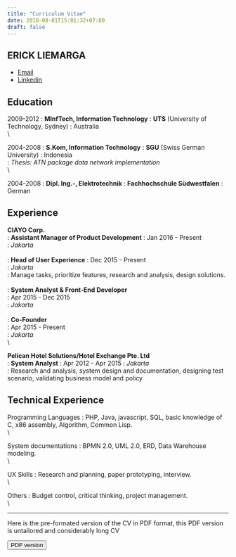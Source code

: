 ```yaml
---
title: "Curriculum Vitae"
date: 2018-08-01T15:01:32+07:00
draft: false
---
```


ERICK LIEMARGA
--------------
<ul class="icons">
	<li><a href="mailto:erick@dragoncapital.center" class="icon fa-envelope"><span class="label">Email</span></a></li>
	<li><a href="https://www.linkedin.com/in/eliemarga" class="icon fa-linkedin" target="_blank"><span class="label">Linkedin</span></a></li>
</ul>



Education
---------

2009-2012 
:   **MInfTech, Information Technology**
: **UTS** (University of Technology, Sydney) 
: Australia\
\

2004-2008
:   **S.Kom, Information Technology**
: **SGU** (Swiss German University)
: Indonesia  
:   *Thesis: ATN package data network implementation*\
\

2004-2008
:   **Dipl. Ing.-, Elektrotechnik**
: **Fachhochschule Südwestfalen** 
: German

Experience
----------

**CIAYO Corp.**\
:   **Assistant Manager of Product Development**
:   Jan 2016 - Present\
:   *Jakarta*\
\
:   **Head of User Experience**
:   Dec 2015 - Present\
:   *Jakarta*\
:   Manage tasks, prioritize features, research and analysis, design solutions.\
\
:   **System Analyst & Front-End Developer**\
:   Apr 2015 - Dec 2015\
:   *Jakarta*\
\
:   **Co-Founder**\
:   Apr 2015 - Present\
:   *Jakarta*\
\

**Pelican Hotel Solutions/Hotel Exchange Pte. Ltd**\
:   **System Analyst**
:   Apr 2012 - Apr 2015
:   *Jakarta*\
:   Research and analysis, system design and documentation, designing test scenario, validating business model and policy

Technical Experience
--------------------


Programming Languages
:   PHP, Java, javascript, SQL, basic knowledge of C, x86 assembly, Algorithm, Common Lisp.\
\

System documentations
: BPMN 2.0, UML 2.0, ERD, Data Warehouse modeling.\
\

UX Skills
: Research and planning, paper prototyping, interview.\
\

Others
: Budget control, critical thinking, project management.\
\

---------------------------------------------------------------------

Here is the pre-formated version of the CV in PDF format, this PDF version is untailored and considerably long CV

<a href="/eliemarga-cv-linkedin-2018.pdf" target="_blank" style="color:inherit;text-decoration:none;position:relative;left:0%;"><input type="button" value="PDF version"></a>
